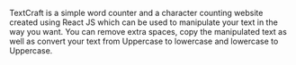 TextCraft is a simple word counter and a character counting website created using React JS which can be used to manipulate your text in the way you want. You can remove extra spaces, copy the manipulated text as well as convert your text from Uppercase to lowercase and lowercase to Uppercase.